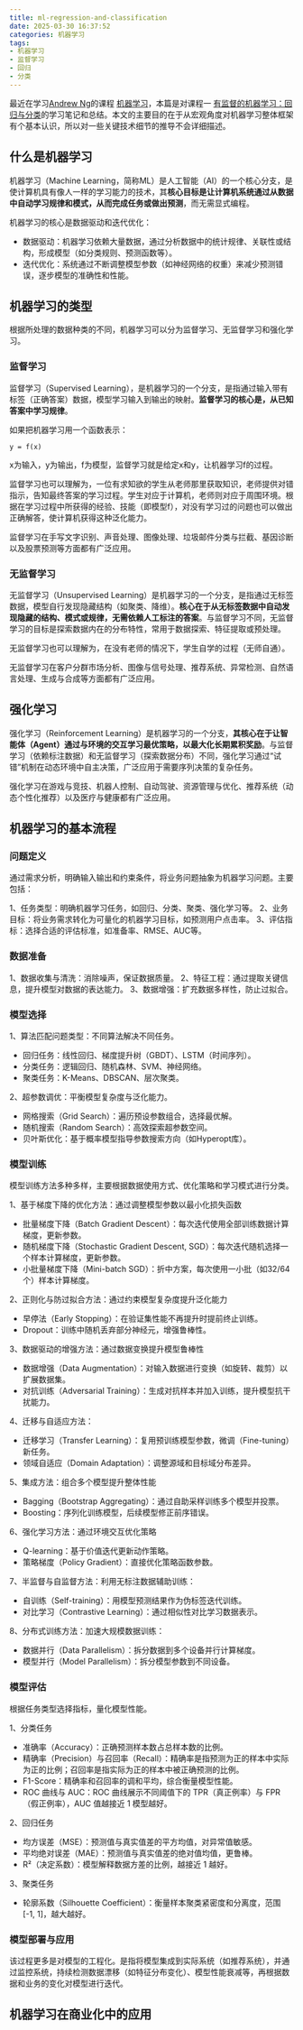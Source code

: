 ```yaml
---
title: ml-regression-and-classification
date: 2025-03-30 16:37:52
categories: 机器学习
tags:
- 机器学习
- 监督学习
- 回归
- 分类
---
```


最近在学习[Andrew Ng](https://en.wikipedia.org/wiki/Andrew_Ng)的课程 [机器学习](https://www.coursera.org/learn/machine-learning/)，本篇是对课程一 [有监督的机器学习：回归与分类](https://www.coursera.org/learn/machine-learning/)的学习笔记和总结。本文的主要目的在于从宏观角度对机器学习整体框架有个基本认识，所以对一些关键技术细节的推导不会详细描述。

## 什么是机器学习

机器学习（Machine Learning，简称ML）是人工智能（AI）的一个核心分支，是使计算机具有像人一样的学习能力的技术，其**核心目标是让计算机系统通过从数据中自动学习规律和模式，从而完成任务或做出预测**，而无需显式编程。

机器学习的核心是数据驱动和迭代优化：

- 数据驱动：机器学习依赖大量数据，通过分析数据中的统计规律、关联性或结构，形成模型（如分类规则、预测函数等）。
- 迭代优化：系统通过不断调整模型参数（如神经网络的权重）来减少预测错误，逐步模型的准确性和性能。

## 机器学习的类型

根据所处理的数据种类的不同，机器学习可以分为监督学习、无监督学习和强化学习。

### 监督学习

监督学习（Supervised Learning），是机器学习的一个分支，是指通过输入带有标签（正确答案）数据，模型学习输入到输出的映射。**监督学习的核心是，从已知答案中学习规律**。

如果把机器学习用一个函数表示：

```plaintext
y = f(x)
```

x为输入，y为输出，f为模型，监督学习就是给定x和y，让机器学习f的过程。

监督学习也可以理解为，一位有求知欲的学生从老师那里获取知识，老师提供对错指示，告知最终答案的学习过程。学生对应于计算机，老师则对应于周围环境。根据在学习过程中所获得的经验、技能（即模型f），对没有学习过的问题也可以做出正确解答，使计算机获得这种泛化能力。

监督学习在手写文字识别、声音处理、图像处理、垃圾邮件分类与拦截、基因诊断以及股票预测等方面都有广泛应用。

### 无监督学习

无监督学习（Unsupervised Learning）是机器学习的一个分支，是指通过无标签数据，模型自行发现隐藏结构（如聚类、降维）。**核心在于从无标签数据中自动发现隐藏的结构、模式或规律，无需依赖人工标注的答案**。与监督学习不同，无监督学习的目标是探索数据内在的分布特性，常用于数据探索、特征提取或预处理。

无监督学习也可以理解为，在没有老师的情况下，学生自学的过程（无师自通）。

无监督学习在客户分群市场分析、图像与信号处理、推荐系统、异常检测、自然语言处理、生成与合成等方面都有广泛应用。

## 强化学习

强化学习（Reinforcement Learning）是机器学习的一个分支，**其核心在于让智能体（Agent）通过与环境的交互学习最优策略，以最大化长期累积奖励**。与监督学习（依赖标注数据）和无监督学习（探索数据分布）不同，强化学习通过“试错”机制在动态环境中自主决策，广泛应用于需要序列决策的复杂任务。

强化学习在游戏与竞技、机器人控制、自动驾驶、资源管理与优化、推荐系统（动态个性化推荐）以及医疗与健康都有广泛应用。

## 机器学习的基本流程

### 问题定义

通过需求分析，明确输入输出和约束条件，将业务问题抽象为机器学习问题。主要包括：

1、任务类型：明确机器学习任务，如回归、分类、聚类、强化学习等。
2、业务目标：将业务需求转化为可量化的机器学习目标，如预测用户点击率。
3、评估指标：选择合适的评估标准，如准备率、RMSE、AUC等。

### 数据准备

1、数据收集与清洗：消除噪声，保证数据质量。
2、特征工程：通过提取关键信息，提升模型对数据的表达能力。
3、数据增强：扩充数据多样性，防止过拟合。

### 模型选择

1、算法匹配问题类型：不同算法解决不同任务。

- 回归任务：线性回归、梯度提升树（GBDT）、LSTM（时间序列）。
- 分类任务：逻辑回归、随机森林、SVM、神经网络。
- 聚类任务：K-Means、DBSCAN、层次聚类。

2、超参数调优：平衡模型复杂度与泛化能力。

- 网格搜索（Grid Search）：遍历预设参数组合，选择最优解。
- 随机搜索（Random Search）：高效探索超参数空间。
- 贝叶斯优化：基于概率模型指导参数搜索方向（如Hyperopt库）。

### 模型训练

模型训练方法多种多样，主要根据数据使用方式、优化策略和学习模式进行分类。

1、基于梯度下降的优化方法：通过调整模型参数以最小化损失函数

- 批量梯度下降（Batch Gradient Descent）：每次迭代使用全部训练数据计算梯度，更新参数。
- 随机梯度下降（Stochastic Gradient Descent, SGD）：每次迭代随机选择一个样本计算梯度，更新参数。
- 小批量梯度下降（Mini-batch SGD）：折中方案，每次使用一小批（如32/64个）样本计算梯度。

2、正则化与防过拟合方法：通过约束模型复杂度提升泛化能力

- 早停法（Early Stopping）：在验证集性能不再提升时提前终止训练。
- Dropout：训练中随机丢弃部分神经元，增强鲁棒性。

3、数据驱动的增强方法：通过数据变换提升模型鲁棒性

- 数据增强（Data Augmentation）：对输入数据进行变换（如旋转、裁剪）以扩展数据集。
- 对抗训练（Adversarial Training）：生成对抗样本并加入训练，提升模型抗干扰能力。

4、迁移与自适应方法：

- 迁移学习（Transfer Learning）：复用预训练模型参数，微调（Fine-tuning）新任务。
- 领域自适应（Domain Adaptation）：调整源域和目标域分布差异。

5、集成方法：组合多个模型提升整体性能

- Bagging（Bootstrap Aggregating）：通过自助采样训练多个模型并投票。
- Boosting：序列化训练模型，后续模型修正前序错误。

6、强化学习方法：通过环境交互优化策略

- Q-learning：基于价值迭代更新动作策略。
- 策略梯度（Policy Gradient）：直接优化策略函数参数。

7、半监督与自监督方法：利用无标注数据辅助训练：

- 自训练（Self-training）：用模型预测结果作为伪标签迭代训练。
- 对比学习（Contrastive Learning）：通过相似性对比学习数据表示。

8、分布式训练方法：加速大规模数据训练：

- 数据并行（Data Parallelism）：拆分数据到多个设备并行计算梯度。
- 模型并行（Model Parallelism）：拆分模型参数到不同设备。

### 模型评估

根据任务类型选择指标，量化模型性能。

1、分类任务

- 准确率（Accuracy）：正确预测样本数占总样本数的比例。
- 精确率（Precision）与召回率（Recall）：精确率是指预测为正的样本中实际为正的比例；召回率是指实际为正的样本中被正确预测的比例。
- F1-Score：精确率和召回率的调和平均，综合衡量模型性能。
- ROC 曲线与 AUC：ROC 曲线展示不同阈值下的 TPR（真正例率）与 FPR（假正例率），AUC 值越接近 1 模型越好。

2、回归任务

- 均方误差（MSE）：预测值与真实值差的平方均值，对异常值敏感。
- 平均绝对误差（MAE）：预测值与真实值差的绝对值均值，更鲁棒。
- R²（决定系数）：模型解释数据方差的比例，越接近 1 越好。

3、聚类任务

- 轮廓系数（Silhouette Coefficient）：衡量样本聚类紧密度和分离度，范围 [-1, 1]，越大越好。

### 模型部署与应用

该过程更多是对模型的工程化。是指将模型集成到实际系统（如推荐系统），并通过监控系统，持续检测数据漂移（如特征分布变化）、模型性能衰减等，再根据数据和业务的变化对模型进行迭代。

## 机器学习在商业化中的应用
